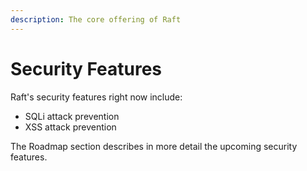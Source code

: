 ```yaml
---
description: The core offering of Raft
---
```


# Security Features

Raft's security features right now include:

* SQLi attack prevention
* XSS attack prevention

The Roadmap section describes in more detail the upcoming security features.&#x20;
